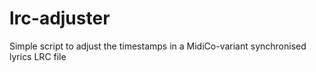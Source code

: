 # lrc-adjuster
Simple script to adjust the timestamps in a MidiCo-variant synchronised lyrics LRC file
